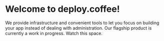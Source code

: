 # Welcome to deploy.coffee!

We provide infrastructure and convenient tools to let you focus on building your app instead of dealing with administration. Our flagship product is currently a work in progress. Watch this space.
